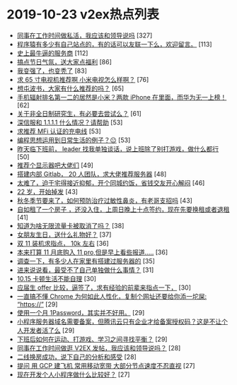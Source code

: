 # 2019-10-23 v2ex热点列表

+ [同事在工作时间做私活，我应该和领导说吗](https://www.v2ex.com/t/612060#reply327) [327]
+ [程序猿有多少有自己站点的，有的话可以友联一下么，欢迎留言。](https://www.v2ex.com/t/612037#reply113) [113]
+ [史上最牛逼的服务商](https://www.v2ex.com/t/612020#reply112) [112]
+ [搞点节日气氛，送大家点福利](https://www.v2ex.com/t/612247#reply86) [86]
+ [我变强了，也变秃了](https://www.v2ex.com/t/611996#reply83) [83]
+ [求 65 寸电视机推荐啊 小米电视怎么样啊？](https://www.v2ex.com/t/612057#reply76) [76]
+ [想屯波书，大家有什么推荐的吗？](https://www.v2ex.com/t/611973#reply65) [65]
+ [手机辐射排名第一二的居然是小米？两款 iPhone 在里面，而华为无一上榜！](https://www.v2ex.com/t/612038#reply62) [62]
+ [关于非全日制研究生，有必要去尝试么？](https://www.v2ex.com/t/611966#reply61) [61]
+ [深信服和 1.1.1.1 什么情况？请帮助](https://www.v2ex.com/t/611959#reply53) [53]
+ [求推荐 MFi 认证的充电线](https://www.v2ex.com/t/611984#reply53) [53]
+ [编程思想运用到日常生活的例子？😐](https://www.v2ex.com/t/612090#reply53) [53]
+ [昨天临下班前， leader 找我单独谈话，说上班除了别打游戏，做什么都行](https://www.v2ex.com/t/612058#reply50) [50]
+ [推荐个显示器吧大佬们](https://www.v2ex.com/t/612035#reply49) [49]
+ [搭建内部 Gitlab， 20 人团队，求大佬推荐服务器](https://www.v2ex.com/t/612194#reply48) [48]
+ [太难了，迫于宅得接近抑郁，开个同城约饭，省钱交友开心解闷](https://www.v2ex.com/t/611970#reply46) [46]
+ [22 岁，开始掉发](https://www.v2ex.com/t/612167#reply43) [43]
+ [秋冬季节要来了，如何预防治疗过敏性鼻炎，有老哥支招吗](https://www.v2ex.com/t/612059#reply43) [43]
+ [自如租了一个房子 ，还没入住，上周日晚上十点签约，现在先要换租或者退租](https://www.v2ex.com/t/612021#reply41) [41]
+ [知道为啥无限流量卡被取消了吗？](https://www.v2ex.com/t/612028#reply38) [38]
+ [女朋友生日，送什么礼物好？](https://www.v2ex.com/t/612104#reply37) [37]
+ [双 11 装机求指点， 10k 左右](https://www.v2ex.com/t/611981#reply36) [36]
+ [本来打算 11 月底购入 11 pro,但是早上看些报道.....](https://www.v2ex.com/t/611982#reply36) [36]
+ [调查一下，有多少人在家里有搭建过服务器的](https://www.v2ex.com/t/612142#reply35) [35]
+ [进来说说看，最受不了自己单独做什么事情？](https://www.v2ex.com/t/612148#reply31) [31]
+ [10.15 卡顿生活不能自理](https://www.v2ex.com/t/611941#reply30) [30]
+ [应届生 offer 比较，逼签了，求有经验的前辈来指点一下，](https://www.v2ex.com/t/611985#reply30) [30]
+ [一直搞不懂 Chrome 为何如此人性化，复制个网址还要给你添一坨屎: “https://”](https://www.v2ex.com/t/612134#reply29) [29]
+ [使用一个月 1Password，其实并不好用。](https://www.v2ex.com/t/611978#reply29) [29]
+ [小程序服务器域名需要备案，但腾讯云只有企业才给备案授权码？这是不让个人开发者活了么](https://www.v2ex.com/t/611983#reply29) [29]
+ [下班后如何在运动、打游戏、学习之间寻找平衡？](https://www.v2ex.com/t/612024#reply29) [29]
+ [同事在工作时间做逛 V2EX 发帖，我应该和领导说吗？](https://www.v2ex.com/t/612158#reply28) [28]
+ [二线换房成功，说下自己的分析和感受](https://www.v2ex.com/t/612036#reply28) [28]
+ [提问 用 GCP 建飞机 常用移动宽带 大部分节点速度不忍直视](https://www.v2ex.com/t/612099#reply27) [27]
+ [现在开发个人小程序做什么比较好？](https://www.v2ex.com/t/611938#reply27) [27]
